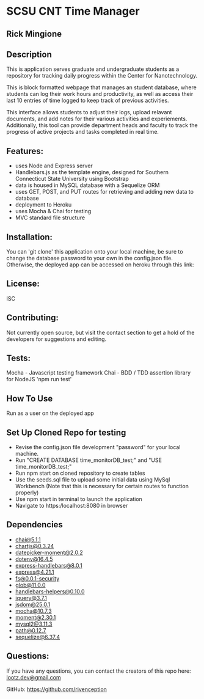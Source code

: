 # SCSU CNT Time Manager
## Rick Mingione

## Description 
 This is application serves graduate and undergraduate students as a repository for tracking daily progress within the Center for Nanotechnology.

 This is block formatted webpage that manages an student database, where students can log their work hours and productivity, as well as access their last 10 entries of time logged to keep track of previous activities.

 This interface allows students to adjust their logs, upload relavant documents, and add notes for their various activities and experiements. Additionally, this tool can provide department heads and faculty to track the progress of active projects and tasks completed in real time.

## Features: 
  
  * uses Node and Express server
​
  * Handlebars.js as the template engine, designed for Southern Connecticut State University using Bootstrap
​
  * data is housed in MySQL database with a Sequelize ORM
​
  * uses GET, POST, and PUT routes for retrieving and adding new data to database
​
  * deployment to Heroku
​
  * uses Mocha & Chai for testing
​
  * MVC standard file structure



## Installation:
  You can 'git clone' this application onto your local machine, be sure to change the database password to your own in the config.json file. Otherwise, the deployed app can be accessed on heroku through this link:

## License:
  ISC
  

## Contributing:
Not currently open source, but visit the contact section to get a hold of the developers for suggestions and editing. 

 ## Tests:
  Mocha - Javascript testing framework
  Chai - BDD / TDD assertion library for NodeJS
  'npm run test'

## How To Use
 Run as a user on the deployed app

## Set Up Cloned Repo for testing
 * Revise the config.json file development "password" for your local machine.
 * Run "CREATE DATABASE time_monitorDB_test;" and "USE time_monitorDB_test;"
 * Run npm start on cloned repository to create tables
 * Use the seeds.sql file to upload some initial data using MySql Workbench (Note that this is necessary for certain routes to function properly)
 * Use npm start in terminal to launch the application
 * Navigate to https:/localhost:8080 in browser
 
## Dependencies
 * chai@5.1.1
 * chartjs@0.3.24
 * datepicker-moment@2.0.2
 * dotenv@16.4.5
 * express-handlebars@8.0.1
 * express@4.21.1
 * fs@0.0.1-security
 * glob@11.0.0
 * handlebars-helpers@0.10.0
 * jquery@3.7.1
 * jsdom@25.0.1
 * mocha@10.7.3
 * moment@2.30.1
 * mysql2@3.11.3
 * path@0.12.7
 * sequelize@6.37.4

## Questions: 
If you have any questions, you can contact the creators of this repo here: 
[lootz.dev@gmail.com](lootz.dev@gmail.com)

GitHub: https://github.com/rivenception

<!-- ## Screenshots 

<img width="1177" alt="Screen Shot 2020-11-21 at 9 53 02 PM" src="https://user-images.githubusercontent.com/68867054/99892581-27ad5000-2c44-11eb-8e60-3af39a719361.png">


<img width="1179" alt="Screen Shot 2020-11-21 at 9 53 27 PM" src="https://user-images.githubusercontent.com/68867054/99892594-50cde080-2c44-11eb-8fe9-9992573e1340.png">


<img width="1044" alt="Screen Shot 2020-11-21 at 9 59 08 PM" src="https://user-images.githubusercontent.com/68867054/99892637-d782bd80-2c44-11eb-8a02-5cbeb8e7e0ec.png"> -->

<!-- ## Submission on BCS 

Heroku Deployed Link: https://intense-badlands-45869.herokuapp.com/  -->
